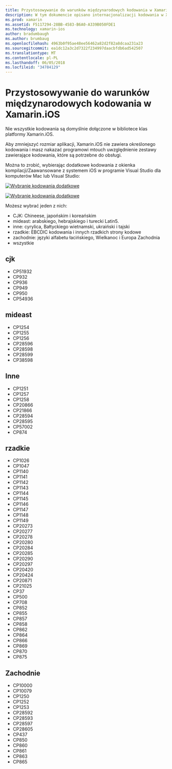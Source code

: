 ```yaml
---
title: Przystosowywanie do warunków międzynarodowych kodowania w Xamarin.iOS
description: W tym dokumencie opisano internacjonalizacji kodowania w Xamarin.iOS dyskutować dostępne kodowania i sposobu dodawania ich do aplikacji.
ms.prod: xamarin
ms.assetid: F5117294-28BB-4583-B6A0-A339B050FDE1
ms.technology: xamarin-ios
author: bradumbaugh
ms.author: brumbaug
ms.openlocfilehash: 4963b0f95ae48ee56462a82d2f82a8dcaa231a23
ms.sourcegitcommit: ea1dc12a3c2d7322f234997daacbfdb6ad542507
ms.translationtype: MT
ms.contentlocale: pl-PL
ms.lasthandoff: 06/05/2018
ms.locfileid: "34784129"
---
```

# <a name="internationalization-encodings-in-xamarinios"></a>Przystosowywanie do warunków międzynarodowych kodowania w Xamarin.iOS

Nie wszystkie kodowania są domyślnie dołączone w bibliotece klas platformy Xamarin.iOS.

Aby zmniejszyć rozmiar aplikacji, Xamarin.iOS nie zawiera określonego kodowania i masz nakazać programowi mtouch uwzględnienie zestawy zawierające kodowania, które są potrzebne do obsługi.

Można to zrobić, wybierając dodatkowe kodowania z okienka kompilacji/Zaawansowane z systemem iOS w programie Visual Studio dla komputerów Mac lub Visual Studio:

 [![](encodings-images/00.png "Wybranie kodowania dodatkowe")](encodings-images/00.png#lightbox)

 [![](encodings-images/00a.png "Wybranie kodowania dodatkowe")](encodings-images/00a.png#lightbox)

Możesz wybrać jeden z nich:

-  CJK: Chineese, japońskim i koreańskim
-  mideast: arabskiego, hebrajskiego i turecki Latin5.
-  inne: cyrylica, Bałtyckiego wietnamski, ukraiński i tajski
-  rzadkie: EBCDIC kodowania i innych rzadkich strony kodowe
-  zachodnie: języki alfabetu łacińskiego, Wielkanoc i Europa Zachodnia
-  wszystkie


 <a name="cjk" />


## <a name="cjk"></a>cjk

-  CP51932
-  CP932
-  CP936
-  CP949
-  CP950
-  CP54936


 <a name="mideast" />


## <a name="mideast"></a>mideast

-  CP1254
-  CP1255
-  CP1256
-  CP28596
-  CP28598
-  CP28599
-  CP38598


 <a name="other" />


## <a name="other"></a>Inne

-  CP1251
-  CP1257
-  CP1258
-  CP20866
-  CP21866
-  CP28594
-  CP28595
-  CP57002
-  CP874


 <a name="rare" />


## <a name="rare"></a>rzadkie

-  CP1026
-  CP1047
-  CP1140
-  CP1141
-  CP1142
-  CP1143
-  CP1144
-  CP1145
-  CP1146
-  CP1147
-  CP1148
-  CP1149
-  CP20273
-  CP20277
-  CP20278
-  CP20280
-  CP20284
-  CP20285
-  CP20290
-  CP20297
-  CP20420
-  CP20424
-  CP20871
-  CP21025
-  CP37
-  CP500
-  CP708
-  CP852
-  CP855
-  CP857
-  CP858
-  CP862
-  CP864
-  CP866
-  CP869
-  CP870
-  CP875


 <a name="west" />


## <a name="west"></a>Zachodnie

-  CP10000
-  CP10079
-  CP1250
-  CP1252
-  CP1253
-  CP28592
-  CP28593
-  CP28597
-  CP28605
-  CP437
-  CP850
-  CP860
-  CP861
-  CP863
-  CP865

